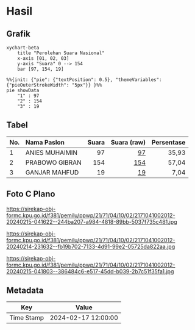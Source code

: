 # Hasil

## Grafik

```mermaid
xychart-beta
    title "Perolehan Suara Nasional"
    x-axis [01, 02, 03]
    y-axis "Suara" 0 --> 154
    bar [97, 154, 19]
```

```mermaid
%%{init: {"pie": {"textPosition": 0.5}, "themeVariables": {"pieOuterStrokeWidth": "5px"}} }%%
pie showData
    "1" : 97
    "2" : 154
    "3" : 19
```

## Tabel

| No. | Nama Paslon    | Suara | Suara (raw) | Persentase |
|:--- |:-------------- | -----:| -----------:| ----------:|
| 1   | ANIES MUHAIMIN | 97    | [97][p-1]   | 35,93      |
| 2   | PRABOWO GIBRAN | 154   | [154][p-2]  | 57,04      |
| 3   | GANJAR MAHFUD  | 19    | [19][p-3]   | 7,04       |


[p-1]: https://github.com/gigit-pemilu/pemilu-2024/blob/main/pilpres/hitung-suara/sub/21-kepulauan-riau/sub/71-kota-batam/sub/04-nongsa/sub/1002-batu-besar/sub/012-tps/sub/paslon-1.txt
[p-2]: https://github.com/gigit-pemilu/pemilu-2024/blob/main/pilpres/hitung-suara/sub/21-kepulauan-riau/sub/71-kota-batam/sub/04-nongsa/sub/1002-batu-besar/sub/012-tps/sub/paslon-2.txt
[p-3]: https://github.com/gigit-pemilu/pemilu-2024/blob/main/pilpres/hitung-suara/sub/21-kepulauan-riau/sub/71-kota-batam/sub/04-nongsa/sub/1002-batu-besar/sub/012-tps/sub/paslon-3.txt

## Foto C Plano

https://sirekap-obj-formc.kpu.go.id/f381/pemilu/ppwp/21/71/04/10/02/2171041002012-20240215-041622--244ba207-a984-4818-89bb-5037f735c481.jpg

https://sirekap-obj-formc.kpu.go.id/f381/pemilu/ppwp/21/71/04/10/02/2171041002012-20240214-231632--fb19b702-7133-4d91-99e2-05725da822aa.jpg

https://sirekap-obj-formc.kpu.go.id/f381/pemilu/ppwp/21/71/04/10/02/2171041002012-20240215-041803--386484c6-e517-45dd-b039-2b7c51f35fa1.jpg


## Metadata

| Key        | Value               |
| ---------- | ------------------- |
| Time Stamp | 2024-02-17 12:00:00 |



